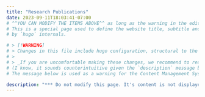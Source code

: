 ```yaml
---
title: "Research Publications"
date: 2023-09-11T18:03:41-07:00
# ^^YOU CAN MODIFY THE ITEMS ABOVE^^ as long as the warning in the editing.md#config.toml is respected.
# This is a special page used to define the website title, subtitle and the background image, which are later used
# by `hugo` internals.

# > [!WARNING]  
# > Changes in this file include hugo configuration, structural to the top bar, menus, dropdowns and navigation. Limit changes to those minimally necessary and to those about which you are absolutely certain. Changes to this configuration could break the website.
# > 
# > _If you are uncomfortable making these changes, we recommend to reach out to a repository maintainer or administrator._
# (I know, it sounds counterintuitive given the `description` message below. )
# The message below is used as a warning for the Content Management System

description: "*** Do not modify this page. It's content is not displayed and is necessary for internal purposes."
---
```


